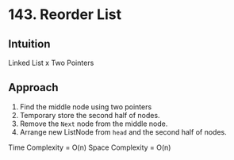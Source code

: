 # 143. Reorder List

## Intuition
Linked List x Two Pointers

## Approach
1. Find the middle node using two pointers
2. Temporary store the second half of nodes.
3. Remove the `Next` node from the middle node.
4. Arrange new ListNode from `head` and the second half of nodes.

Time Complexity = O(n)
Space Complexity = O(n)